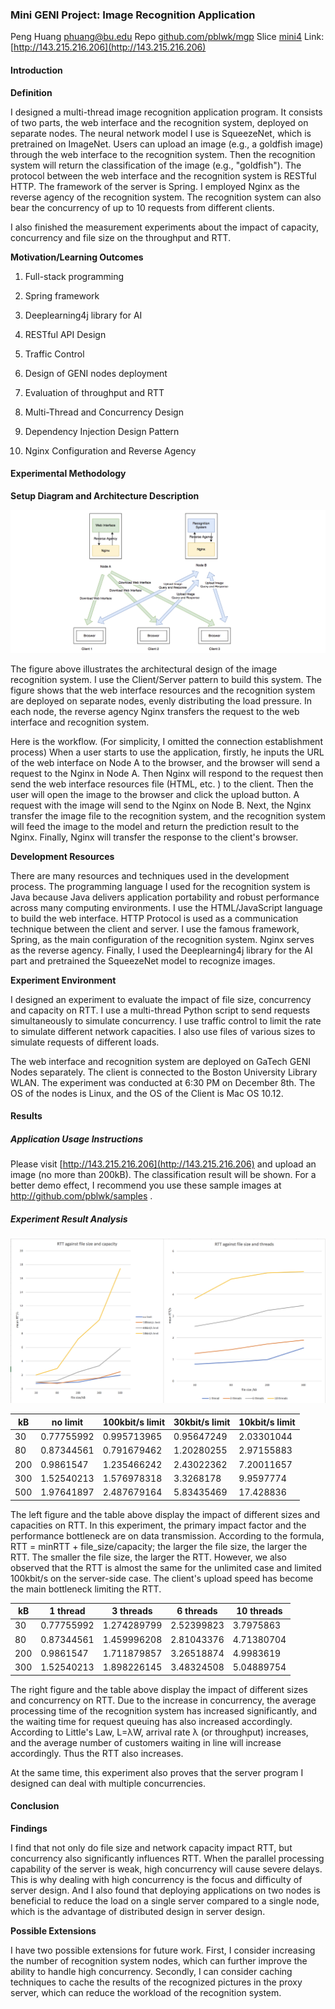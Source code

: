### Mini GENI Project: Image Recognition Application

Peng Huang phuang@bu.edu Repo [github.com/pblwk/mgp](github.com/pblwk/mgp)  Slice [mini4](https://portal.geni.net/secure/slice.php?slice_id=e4f16380-bbad-4901-a24d-402cc4c57aed)   Link: [http://143.215.216.206](http://143.215.216.206)

#### Introduction

**Definition** 

I designed a multi-thread image recognition application program. It consists of two parts, the web interface and the recognition system, deployed on separate nodes. The neural network model I use is SqueezeNet, which is pretrained on ImageNet. Users can upload an image (e.g., a goldfish image) through the web interface to the recognition system. Then the recognition system will return the classification of the image (e.g., "goldfish"). The protocol between the web interface and the recognition system is RESTful HTTP. The framework of the server is Spring. I employed Nginx as the reverse agency of the recognition system. The recognition system can also bear the concurrency of up to 10 requests from different clients.

I also finished the measurement experiments about the impact of capacity, concurrency and file size on the throughput and RTT. 

**Motivation/Learning Outcomes**

1) Full-stack programming           

2) Spring framework                     

3) Deeplearning4j library for AI   

4) RESTful API Design                    

5) Traffic Control                           

6) Design of GENI nodes deployment

7) Evaluation of throughput and RTT

8) Multi-Thread and Concurrency Design

9) Dependency Injection Design Pattern

10) Nginx Configuration and Reverse Agency

#### Experimental Methodology

**Setup Diagram and Architecture Description** 

![image-20221208220659466](.report.assets/image-20221208220659466.png)



The figure above illustrates the architectural design of the image recognition system. I use the Client/Server pattern to build this system. The figure shows that the web interface resources and the recognition system are deployed on separate nodes, evenly distributing the load pressure. In each node, the reverse agency Nginx transfers the request to the web interface and recognition system. 

Here is the workflow. (For simplicity, I omitted the connection establishment process) When a user starts to use the application, firstly, he inputs the URL of the web interface on Node A to the browser, and the browser will send a request to the Nginx in Node A. Then Nginx will respond to the request then send the web interface resources file (HTML, etc. ) to the client. Then the user will open the image to the browser and click the upload button. A request with the image will send to the Nginx on Node B. Next, the Nginx transfer the image file to the recognition system, and the recognition system will feed the image to the model and return the prediction result to the Nginx. Finally, Nginx will transfer the response to the client's browser.

**Development Resources** 

There are many resources and techniques used in the development process. The programming language I used for the recognition system is Java because Java delivers application portability and robust performance across many computing environments. I use the HTML/JavaScript language to build the web interface. HTTP Protocol is used as a communication technique between the client and server. I use the famous framework, Spring, as the main configuration of the recognition system. Nginx serves as the reverse agency. Finally, I used the Deeplearning4j library for the AI part and pretrained the SqueezeNet model to recognize images.

**Experiment Environment** 

I designed an experiment to evaluate the impact of file size, concurrency and capacity on RTT. I use a multi-thread Python script to send requests simultaneously to simulate concurrency. I use traffic control to limit the rate to simulate different network capacities. I also use files of various sizes to simulate requests of different loads. 

The web interface and recognition system are deployed on GaTech GENI Nodes separately. The client is connected to the Boston University Library WLAN. The experiment was conducted at 6:30 PM on December 8th. The OS of the nodes is Linux, and the OS of the Client is Mac OS 10.12. 

#### Results

##### Application Usage Instructions
Please visit [http://143.215.216.206](http://143.215.216.206) and upload an image (no more than 200kB). The classification result will be shown. For a better demo effect, I recommend you use these sample images at http://github.com/pblwk/samples .

##### Experiment Result Analysis
![image-20221208210529883](.report.assets/image-20221208210529883.png)

| kB   | no limit   | 100kbit/s limit | 30kbit/s limit | 10kbit/s limit |
| ---- | ---------- | --------------- | -------------- | -------------- |
| 30   | 0.77755992 | 0.995713965     | 0.95647249     | 2.03301044     |
| 80   | 0.87344561 | 0.791679462     | 1.20280255     | 2.97155883     |
| 200  | 0.9861547  | 1.235466242     | 2.43022362     | 7.20011657     |
| 300  | 1.52540213 | 1.576978318     | 3.3268178      | 9.9597774      |
| 500  | 1.97641897 | 2.487679164     | 5.83435469     | 17.428836      |

The left figure and the table above display the impact of different sizes and capacities on RTT. In this experiment, the primary impact factor and the performance bottleneck are on data transmission. According to the formula, RTT = minRTT + file_size/capacity; the larger the file size, the larger the RTT. The smaller the file size, the larger the RTT. However, we also observed that the RTT is almost the same for the unlimited case and limited 100kbit/s on the server-side case. The client's upload speed has become the main bottleneck limiting the RTT.

| kB   | 1 thread   | 3 threads   | 6 threads  | 10 threads |
| ---- | ---------- | ----------- | ---------- | ---------- |
| 30   | 0.77755992 | 1.274289799 | 2.52399823 | 3.7975863  |
| 80   | 0.87344561 | 1.459996208 | 2.81043376 | 4.71380704 |
| 200  | 0.9861547  | 1.711879857 | 3.26518874 | 4.9983619  |
| 300  | 1.52540213 | 1.898226145 | 3.48324508 | 5.04889754 |

The right figure and the table above display the impact of different sizes and concurrency on RTT. Due to the increase in concurrency, the average processing time of the recognition system has increased significantly, and the waiting time for request queuing has also increased accordingly. According to Little's Law, L=λW, arrival rate λ (or throughput) increases, and the average number of customers waiting in line will increase accordingly. Thus the RTT also increases.

At the same time, this experiment also proves that the server program I designed can deal with multiple concurrencies.

#### Conclusion
**Findings** 

I find that not only do file size and network capacity impact RTT, but concurrency also significantly influences RTT. When the parallel processing capability of the server is weak, high concurrency will cause severe delays. This is why dealing with high concurrency is the focus and difficulty of server design. And I also found that deploying applications on two nodes is beneficial to reduce the load on a single server compared to a single node, which is the advantage of distributed design in server design.

**Possible Extensions** 

I have two possible extensions for future work. First, I consider increasing the number of recognition system nodes, which can further improve the ability to handle high concurrency. Secondly, I can consider caching techniques to cache the results of the recognized pictures in the proxy server, which can reduce the workload of the recognition system.













#### 